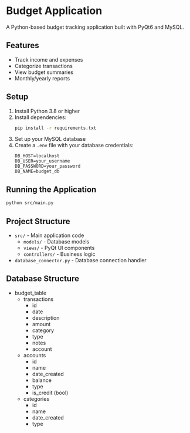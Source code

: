 # Budget Application

A Python-based budget tracking application built with PyQt6 and MySQL.

## Features
- Track income and expenses
- Categorize transactions
- View budget summaries
- Monthly/yearly reports

## Setup
1. Install Python 3.8 or higher
2. Install dependencies:
   ```bash
   pip install -r requirements.txt
   ```
3. Set up your MySQL database
4. Create a `.env` file with your database credentials:
   ```
   DB_HOST=localhost
   DB_USER=your_username
   DB_PASSWORD=your_password
   DB_NAME=budget_db
   ```

## Running the Application
```bash
python src/main.py
```

## Project Structure
- `src/` - Main application code
  - `models/` - Database models
  - `views/` - PyQt UI components
  - `controllers/` - Business logic
- `database_connector.py` - Database connection handler 

## Database Structure
- budget_table
  - transactions
    - id
    - date
    - description
    - amount
    - category
    - type
    - notes
    - account
  - accounts
    - id
    - name
    - date_created
    - balance
    - type
    - is_credit (bool)
  - categories
    - id
    - name
    - date_created
    - type